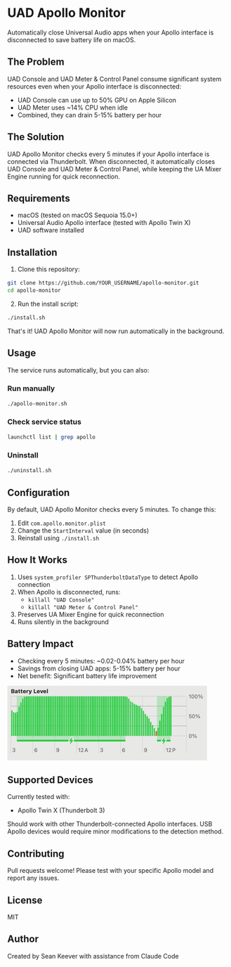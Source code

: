# UAD Apollo Monitor

Automatically close Universal Audio apps when your Apollo interface is disconnected to save battery life on macOS.

## The Problem

UAD Console and UAD Meter & Control Panel consume significant system resources even when your Apollo interface is disconnected:
- UAD Console can use up to 50% GPU on Apple Silicon
- UAD Meter uses ~14% CPU when idle
- Combined, they can drain 5-15% battery per hour

## The Solution

UAD Apollo Monitor checks every 5 minutes if your Apollo interface is connected via Thunderbolt. When disconnected, it automatically closes UAD Console and UAD Meter & Control Panel, while keeping the UA Mixer Engine running for quick reconnection.

## Requirements

- macOS (tested on macOS Sequoia 15.0+)
- Universal Audio Apollo interface (tested with Apollo Twin X)
- UAD software installed

## Installation

1. Clone this repository:
```bash
git clone https://github.com/YOUR_USERNAME/apollo-monitor.git
cd apollo-monitor
```

2. Run the install script:
```bash
./install.sh
```

That's it! UAD Apollo Monitor will now run automatically in the background.

## Usage

The service runs automatically, but you can also:

### Run manually
```bash
./apollo-monitor.sh
```

### Check service status
```bash
launchctl list | grep apollo
```

### Uninstall
```bash
./uninstall.sh
```

## Configuration

By default, UAD Apollo Monitor checks every 5 minutes. To change this:

1. Edit `com.apollo.monitor.plist`
2. Change the `StartInterval` value (in seconds)
3. Reinstall using `./install.sh`

## How It Works

1. Uses `system_profiler SPThunderboltDataType` to detect Apollo connection
2. When Apollo is disconnected, runs:
   - `killall "UAD Console"`
   - `killall "UAD Meter & Control Panel"`
3. Preserves UA Mixer Engine for quick reconnection
4. Runs silently in the background

## Battery Impact

- Checking every 5 minutes: ~0.02-0.04% battery per hour
- Savings from closing UAD apps: 5-15% battery per hour
- Net benefit: Significant battery life improvement

![Battery Level Chart showing improved battery life with UAD Apollo Monitor](./images/battery-chart.png)

## Supported Devices

Currently tested with:
- Apollo Twin X (Thunderbolt 3)

Should work with other Thunderbolt-connected Apollo interfaces. USB Apollo devices would require minor modifications to the detection method.

## Contributing

Pull requests welcome! Please test with your specific Apollo model and report any issues.

## License

MIT

## Author

Created by Sean Keever with assistance from Claude Code